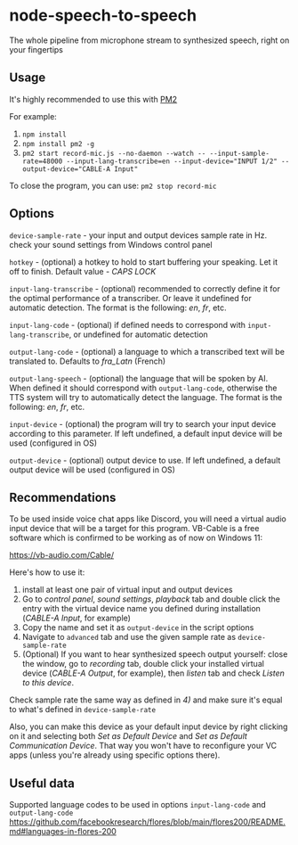 # node-speech-to-speech
The whole pipeline from microphone stream to synthesized speech, right on your fingertips

## Usage
It's highly recommended to use this with [PM2](https://www.npmjs.com/package/pm2)

For example:

1) `npm install`
2) `npm install pm2 -g`
3) `pm2 start record-mic.js --no-daemon --watch -- --input-sample-rate=48000 --input-lang-transcribe=en --input-device="INPUT 1/2" --output-device="CABLE-A Input"`

To close the program, you can use:
`pm2 stop record-mic`

## Options
`device-sample-rate` - your input and output devices sample rate in Hz. check your sound settings from Windows control panel

`hotkey` - (optional) a hotkey to hold to start buffering your speaking. Let it off to finish. Default value - *CAPS LOCK*

`input-lang-transcribe` - (optional) recommended to correctly define it for the optimal performance of a transcriber. Or leave it undefined for automatic detection. The format is the following: *en*, *fr*, etc.

`input-lang-code` - (optional) if defined needs to correspond with `input-lang-transcribe`, or undefined for automatic detection

`output-lang-code` - (optional) a language to which a transcribed text will be translated to. Defaults to *fra_Latn* (French)

`output-lang-speech` - (optional) the language that will be spoken by AI. When defined it should correspond with `output-lang-code`, otherwise the TTS system will try to automatically detect the language. The format is the following: *en*, *fr*, etc.

`input-device` - (optional) the program will try to search your input device according to this parameter. If left undefined, a default input device will be used (configured in OS)

`output-device` - (optional) output device to use. If left undefined, a default output device will be used (configured in OS)

## Recommendations
To be used inside voice chat apps like Discord, you will need a virtual audio input device that will be a target for this program.
VB-Cable is a free software which is confirmed to be working as of now on Windows 11:

https://vb-audio.com/Cable/

Here's how to use it:

1) install at least one pair of virtual input and output devices
2) Go to *control panel*, *sound settings*, *playback* tab and double click the entry with the virtual device name you defined during installation (*CABLE-A Input*, for example)
3) Copy the name and set it as `output-device` in the script options
4) Navigate to `advanced` tab and use the given sample rate as `device-sample-rate`
5) (Optional) If you want to hear synthesized speech output yourself: close the window, go to *recording* tab, double click your installed virtual device (*CABLE-A Output*, for example), then *listen* tab and check *Listen to this device*.

Check sample rate the same way as defined in *4)* and make sure it's equal to what's defined in `device-sample-rate`

Also, you can make this device as your default input device by right clicking on it and selecting both *Set as Default Device* and *Set as Default Communication Device*. That way you won't have to reconfigure your VC apps (unless you're already using specific options there).

## Useful data
Supported language codes to be used in options `input-lang-code` and `output-lang-code`
https://github.com/facebookresearch/flores/blob/main/flores200/README.md#languages-in-flores-200